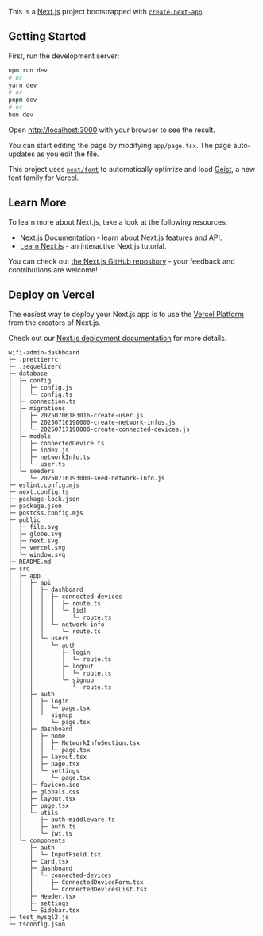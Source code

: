 This is a [Next.js](https://nextjs.org) project bootstrapped with [`create-next-app`](https://nextjs.org/docs/app/api-reference/cli/create-next-app).

## Getting Started

First, run the development server:

```bash
npm run dev
# or
yarn dev
# or
pnpm dev
# or
bun dev
```

Open [http://localhost:3000](http://localhost:3000) with your browser to see the result.

You can start editing the page by modifying `app/page.tsx`. The page auto-updates as you edit the file.

This project uses [`next/font`](https://nextjs.org/docs/app/building-your-application/optimizing/fonts) to automatically optimize and load [Geist](https://vercel.com/font), a new font family for Vercel.

## Learn More

To learn more about Next.js, take a look at the following resources:

- [Next.js Documentation](https://nextjs.org/docs) - learn about Next.js features and API.
- [Learn Next.js](https://nextjs.org/learn) - an interactive Next.js tutorial.

You can check out [the Next.js GitHub repository](https://github.com/vercel/next.js) - your feedback and contributions are welcome!

## Deploy on Vercel

The easiest way to deploy your Next.js app is to use the [Vercel Platform](https://vercel.com/new?utm_medium=default-template&filter=next.js&utm_source=create-next-app&utm_campaign=create-next-app-readme) from the creators of Next.js.

Check out our [Next.js deployment documentation](https://nextjs.org/docs/app/building-your-application/deploying) for more details.

```
wifi-admin-dashboard
├─ .prettierrc
├─ .sequelizerc
├─ database
│  ├─ config
│  │  ├─ config.js
│  │  └─ config.ts
│  ├─ connection.ts
│  ├─ migrations
│  │  ├─ 20250706183016-create-user.js
│  │  ├─ 20250716190000-create-network-infos.js
│  │  └─ 20250717190000-create-connected-devices.js
│  ├─ models
│  │  ├─ connectedDevice.ts
│  │  ├─ index.js
│  │  ├─ networkInfo.ts
│  │  └─ user.ts
│  └─ seeders
│     └─ 20250716193000-seed-network-info.js
├─ eslint.config.mjs
├─ next.config.ts
├─ package-lock.json
├─ package.json
├─ postcss.config.mjs
├─ public
│  ├─ file.svg
│  ├─ globe.svg
│  ├─ next.svg
│  ├─ vercel.svg
│  └─ window.svg
├─ README.md
├─ src
│  ├─ app
│  │  ├─ api
│  │  │  ├─ dashboard
│  │  │  │  ├─ connected-devices
│  │  │  │  │  ├─ route.ts
│  │  │  │  │  └─ [id]
│  │  │  │  │     └─ route.ts
│  │  │  │  └─ network-info
│  │  │  │     └─ route.ts
│  │  │  └─ users
│  │  │     └─ auth
│  │  │        ├─ login
│  │  │        │  └─ route.ts
│  │  │        ├─ logout
│  │  │        │  └─ route.ts
│  │  │        └─ signup
│  │  │           └─ route.ts
│  │  ├─ auth
│  │  │  ├─ login
│  │  │  │  └─ page.tsx
│  │  │  └─ signup
│  │  │     └─ page.tsx
│  │  ├─ dashboard
│  │  │  ├─ home
│  │  │  │  ├─ NetworkInfoSection.tsx
│  │  │  │  └─ page.tsx
│  │  │  ├─ layout.tsx
│  │  │  ├─ page.tsx
│  │  │  └─ settings
│  │  │     └─ page.tsx
│  │  ├─ favicon.ico
│  │  ├─ globals.css
│  │  ├─ layout.tsx
│  │  ├─ page.tsx
│  │  └─ utils
│  │     ├─ auth-middleware.ts
│  │     ├─ auth.ts
│  │     └─ jwt.ts
│  └─ components
│     ├─ auth
│     │  └─ InputField.tsx
│     ├─ Card.tsx
│     ├─ dashboard
│     │  └─ connected-devices
│     │     ├─ ConnectedDeviceForm.tsx
│     │     └─ ConnectedDevicesList.tsx
│     ├─ Header.tsx
│     ├─ settings
│     └─ Sidebar.tsx
├─ test_mysql2.js
└─ tsconfig.json

```